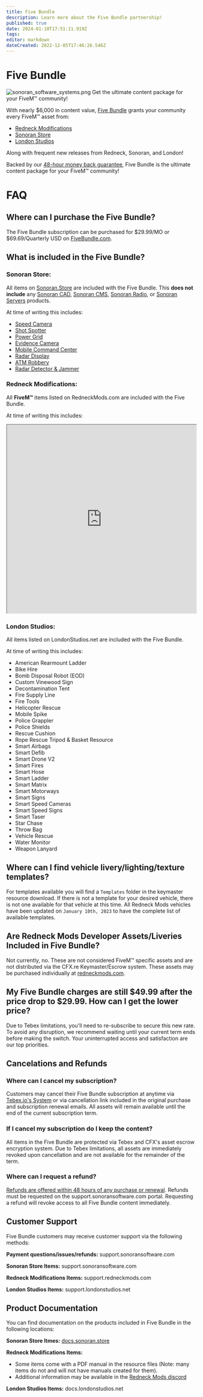 ```yaml
---
title: Five Bundle
description: Learn more about the Five Bundle partnership!
published: true
date: 2024-01-10T17:51:11.919Z
tags: 
editor: markdown
dateCreated: 2022-12-05T17:46:26.546Z
---
```


# Five Bundle
![sonoran_software_systems.png](https://sonoransoftware.com/assets/images/promotional/store/five_bundle_sonoran_banner.png)
Get the ultimate content package for your FiveM™ community!

With nearly $6,000 in content value, [Five Bundle](https://fivebundle.com) grants your community every FiveM™ asset from:

- [Redneck Modifications](https://redneckmods.com)
- [Sonoran Store](https://sonoran.store)
- [London Studios](https://londonstudios.net)

Along with frequent new releases from Redneck, Sonoran, and London!

Backed by our [48-hour money back guarantee](https://sonoransoftware.com/assets/files/internal/purchase_policy.pdf), Five Bundle is the ultimate content package for your FiveM™ community!

# FAQ
## Where can I purchase the Five Bundle?
The Five Bundle subscription can be purchased for $29.99/MO or $69.69/Quarterly USD on [FiveBundle.com](https://fivebundle.com).

## What is included in the Five Bundle?
### **Sonoran Store:**
All items on [Sonoran.Store](https://sonoran.store) are included with the Five Bundle. This **does not include** any [Sonoran CAD](https://info.sonorancad.com/why-choose-sonoran-cad/about), [Sonoran CMS](https://info.sonorancms.com/why-choose-sonoran-cms/why-choose-sonoran-cms), [Sonoran Radio](https://info.sonoranradio.com/en/why-choose-sonoran-radio), or [Sonoran Servers](https://sonoranservers.com/) products.

At time of writing this includes:
- [Speed Camera](https://www.sonoran.store/package/5056701)
- [Shot Spotter](https://www.sonoran.store/package/5078838)
- [Power Grid](https://www.sonoran.store/package/5120025)
- [Evidence Camera](https://www.sonoran.store/package/5183521)
- [Mobile Command Center](https://www.sonoran.store/package/5287071)
- [Radar Display](https://www.sonoran.store/package/5362825)
- [ATM Robbery](https://www.sonoran.store/package/5441412)
- [Radar Detector & Jammer](https://www.sonoran.store/package/5740634)

### **Redneck Modifications:**
All **FiveM™** items listed on RedneckMods.com are included with the Five Bundle.

At time of writing this includes:
<iframe src="https://docs.google.com/spreadsheets/d/e/2PACX-1vRCl2D_krq5MAijzlsUtoYR0ijI_7vBmhV1vsuHAbSNjdNsE5nzXS-uSCNfk_7mTY_rusNCohRvnROk/pubhtml?gid=1294408668&amp;single=true&amp;widget=true&amp;headers=false" style="width:100%;height: 500px;"></iframe>

### **London Studios:**
All items listed on LondonStudios.net are included with the Five Bundle.

At time of writing this includes:
- American Rearmount Ladder
- Bike Hire
- Bomb Disposal Robot (EOD)
- Custom Vinewood Sign
- Decontamination Tent
- Fire Supply Line
- Fire Tools
- Helicopter Rescue
- Mobile Spike
- Police Grappler
- Police Shields
- Rescue Cushion
- Rope Rescue Tripod & Basket Resource
- Smart Airbags
- Smart Defib
- Smart Drone V2
- Smart Fires
- Smart Hose
- Smart Ladder
- Smart Matrix
- Smart Motorways
- Smart Signs
- Smart Speed Cameras
- Smart Speed Signs
- Smart Taser
- Star Chase
- Throw Bag
- Vehicle Rescue
- Water Monitor
- Weapon Lanyard

## Where can I find vehicle livery/lighting/texture templates?
For templates available you will find a `Templates` folder in the keymaster resource download. If there is not a template for your desired vehicle, there is not one available for that vehicle at this time. All Redneck Mods vehicles have been updated on `January 10th, 2023` to have the complete list of available templates.

## Are Redneck Mods Developer Assets/Liveries Included in Five Bundle?
Not currently, no. These are not considered FiveM™ specific assets and are not distributed via the CFX.re Keymaster/Escrow system. These assets may be purchased individually at [redneckmods.com](https://www.redneckmods.com/category/dev-assets).

## My Five Bundle charges are still $49.99 after the price drop to $29.99. How can I get the lower price?
Due to Tebex limitations, you'll need to re-subscribe to secure this new rate. To avoid any disruption, we recommend waiting until your current term ends before making the switch. Your uninterrupted access and satisfaction are our top priorities.

## Cancelations and Refunds
### Where can I cancel my subscription?
Customers may cancel their Five Bundle subscription at anytime via [Tebex.io's System](https://checkout.tebex.io/payment-history/) or via cancellation link included in the original purchase and subscription renewal emails. All assets will remain available until the end of the current subscription term.

### If I cancel my subscription do I keep the content?
All items in the Five Bundle are protected via Tebex and CFX's asset escrow encryption system. Due to Tebex limitations, all assets are immediately revoked upon cancellation and are not available for the remainder of the term.

### Where can I request a refund?
[Refunds are offered within 48 hours of any purchase or renewal](https://sonoransoftware.com/assets/files/internal/purchase_policy.pdf). Refunds must be requested on the support.sonoransoftware.com portal. Requesting a refund will revoke access to all Five Bundle content immediately.

## Customer Support
Five Bundle customers may receive customer support via the following methods:

**Payment questions/issues/refunds:**
support.sonoransoftware.com

**Sonoran Store Items:**
support.sonoransoftware.com

**Redneck Modifications Items:**
support.redneckmods.com

**London Studios Items:**
support.londonstudios.net

## Product Documentation
You can find documentation on the products included in Five Bundle in the following locations:

**Sonoran Store Itmes:**
[docs.sonoran.store](https://docs.sonoran.store)

**Redneck Modifications Items:**
- Some items come with a PDF manual in the resource files (Note: many items do not and will not have manuals created for them).
- Additional information may be available in the [Redneck Mods discord](https://discord.gg/redneckmods)

**London Studios Items:**
docs.londonstudios.net